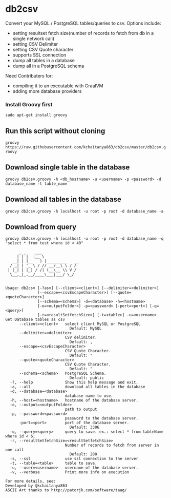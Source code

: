 # db2csv

Convert your MySQL / PostgreSQL tables/queries to csv.
Options include:
- setting resultset fetch size(number of records to fetch from db in a single network call)
- setting CSV Delimiter
- setting CSV Quote character
- supports SSL connection
- dump all tables in a database
- dump all in a PostgreSQL schema

Need Contributers for:
- compiling it to an executable with GraalVM
- adding more database providers

### Install Groovy first
`sudo apt-get install groovy`

## Run this script without cloning 
`groovy https://raw.githubusercontent.com/kchaitanya863/db2csv/master/db2csv.groovy`

## Download single table in the database
`groovy db2csv.groovy -h <db_hostname> -u <username> -p <password> -d database_name -t table_name`

## Download all tables in the database
`groovy db2csv.groovy -h localhost -u root -p root -d database_name -a`

## Download from query 
`groovy db2csv.groovy -h localhost -u root -p root -d database_name -q "select * from test where id < 40"`


``` 
      _ _    ___                
     | | |  |__ \               
   __| | |__   ) |_________   __
  / _| | '_ \ / // __/__\ \ / /
 | (_| | |_) / /| (__\__ \\ V / 
  \__,_|_.__/____\___|___/ \_/  
                                
                                
Usage: db2csv [-?asv] [--client=<client>] [--delimiter=<delimiter>]
              [--escape=<csvEscapeCharacter>] [--quote=<quoteCharacter>]
              [--schema=<schema>] -d=<database> -h=<hostname>
              [-o=<outputFolder>] -p=<password> [-port=<port>] [-q=<query>]
              [-r=<resultSetfetchSize>] [-t=<table>] -u=<username>
Get Database tables as csv
      --client=<client>   select client MySQL or PostgreSQL
                            Default: MySQL
      --delimiter=<delimiter>
                          CSV delimiter.
                            Default: ,
      --escape=<csvEscapeCharacter>
                          CSV Quote Character.
                            Default: "
      --quote=<quoteCharacter>
                          CSV Quote Character.
                            Default: "
      --schema=<schema>   PostgreSQL Schema.
                            Default: public
  -?, --help              Show this help message and exit.
  -a, --all               download all tables in the database
  -d, --database=<database>
                          database name to use.
  -h, --host=<hostname>   hostname of the database server.
  -o, --output=<outputFolder>
                          path to output
  -p, --password=<password>
                          password to the database server.
      -port=<port>        port of the database server.
                            Default: 3306
  -q, --query=<query>     query to save. ex.: select * from tableName where id < 6;
  -r, --resultSetfetchSize=<resultSetfetchSize>
                          Number of records to fetch from server in one call
                            Default: 200
  -s, --ssl               use ssl connection to the server
  -t, --table=<table>     table to save.
  -u, --user=<username>   username of the database server.
  -v, --verbose           Print more info on execution

For more details, see:
Developed by @kchaitanya863
ASCII Art thanks to http://patorjk.com/software/taag/

```

